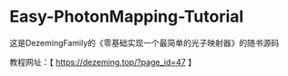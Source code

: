 # Easy-PhotonMapping-Tutorial

这是DezemingFamily的《零基础实现一个最简单的光子映射器》的随书源码

教程网址：【 https://dezeming.top/?page_id=47 】
